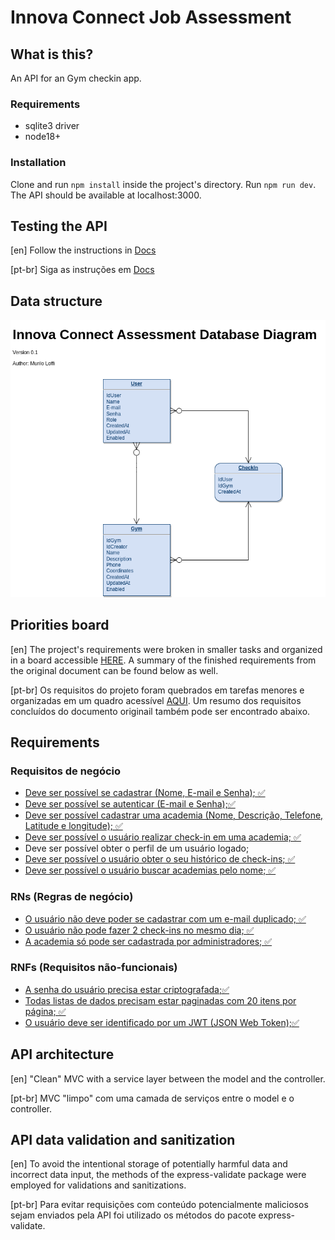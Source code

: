# Innova Connect Job Assessment

## What is this?
An API for an Gym checkin app.

### Requirements
* sqlite3 driver
* node18+

### Installation
Clone and run `npm install` inside the project's directory.
Run `npm run dev`. The API should be available at localhost:3000.

## Testing the API
[en] Follow the instructions in [Docs](./docs/API-TESTING.md)

[pt-br] Siga as instruções em [Docs](./docs/API-TESTING.md)

## Data structure

![alt database diagram](./docs/Diagrams/db_diagram.png "Database diagram")

## Priorities board

[en] The project's requirements were broken in smaller tasks and organized in a board accessible [HERE](https://muriloloffi.notion.site/e2e345c247dc410bb080cc4d995bdc6f?v=c3c3c27ba3f34135a21479d746f65a74&pvs=4). A summary of the finished requirements from the original document can be found below as well.

[pt-br] Os requisitos do projeto foram quebrados em tarefas menores e organizadas em um quadro acessível [AQUI](https://muriloloffi.notion.site/e2e345c247dc410bb080cc4d995bdc6f?v=c3c3c27ba3f34135a21479d746f65a74&pvs=4). Um resumo dos requisitos concluídos do documento originail também pode ser encontrado abaixo.

## Requirements

### Requisitos de negócio

* <ins>Deve ser possível se cadastrar (Nome, E-mail e Senha); ✅<ins>
* <ins>Deve ser possível se autenticar (E-mail e Senha);✅<ins>
* <ins>Deve ser possível cadastrar uma academia (Nome, Descrição, Telefone, Latitude e longitude); ✅<ins>
* <ins>Deve ser possível o usuário realizar check-in em uma academia; ✅<ins>
* Deve ser possível obter o perfil de um usuário logado;
* <ins>Deve ser possível o usuário obter o seu histórico de check-ins; ✅<ins>
* <ins>Deve ser possível o usuário buscar academias pelo nome; ✅<ins>

### RNs (Regras de negócio)

* <ins>O usuário não deve poder se cadastrar com um e-mail duplicado; ✅<ins>
* <ins>O usuário não pode fazer 2 check-ins no mesmo dia; ✅<ins>
* <ins>A academia só pode ser cadastrada por administradores; ✅<ins>

### RNFs (Requisitos não-funcionais)

* <ins>A senha do usuário precisa estar criptografada;✅<ins>
* <ins>Todas listas de dados precisam estar paginadas com 20 itens por página; ✅<ins>
* <ins>O usuário deve ser identificado por um JWT (JSON Web Token);✅<ins>


## API architecture
[en] "Clean" MVC with a service layer between the model and the controller.

[pt-br] MVC "limpo" com uma camada de serviços entre o model e o controller.

## API data validation and sanitization
[en] To avoid the intentional storage of potentially harmful data and incorrect
data input, the methods of the express-validate package were employed for
validations and sanitizations.

[pt-br] Para evitar requisições com conteúdo potencialmente maliciosos sejam 
enviados pela API foi utilizado os métodos do pacote express-validate.